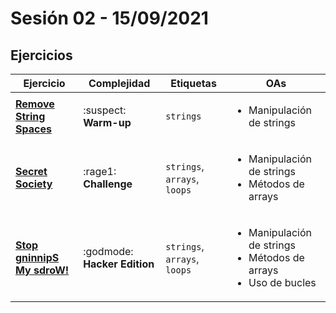 # Sesión 02 - 15/09/2021

## Ejercicios

| Ejercicio                                                             | Complejidad                  | Etiquetas                    | OAs                                                                                       |
| --------------------------------------------------------------------- | ---------------------------- | ---------------------------- | ----------------------------------------------------------------------------------------- |
| [**Remove String Spaces**](../../exercises/remove-string-spaces)      | :suspect: **Warm-up**        | `strings`                    | <ul><li>Manipulación de strings</li></ul>                                                 |
| [**Secret Society**](../../exercises/secret-society)                  | :rage1: **Challenge**        | `strings`, `arrays`, `loops` | <ul><li>Manipulación de strings</li><li>Métodos de arrays</li></ul>                       |
| [**Stop gninnipS My sdroW!**](../../exercises/stop-gninnips-my-sdrow) | :godmode: **Hacker Edition** | `strings`, `arrays`, `loops` | <ul><li>Manipulación de strings</li><li>Métodos de arrays</li><li>Uso de bucles</li></ul> |
